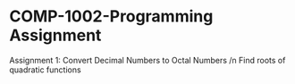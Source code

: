 # COMP-1002-Programming Assignment
Assignment 1:
Convert Decimal Numbers to Octal Numbers /n
Find roots of quadratic functions
